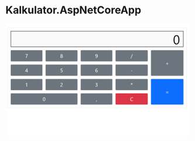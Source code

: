 # Kalkulator.AspNetCoreApp
![alt text](https://github.com/JakubW99/Kalkulator.AspNetCoreApp/blob/master/calc.png?raw=true)
